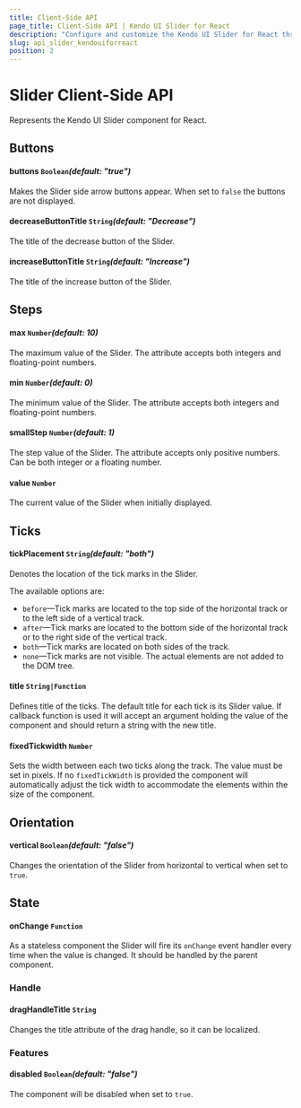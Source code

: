 ```yaml
---
title: Client-Side API
page_title: Client-Side API | Kendo UI Slider for React
description: "Configure and customize the Kendo UI Slider for React through its client-side API reference."
slug: api_slider_kendouiforreact
position: 2
---
```


# Slider Client-Side API

Represents the Kendo UI Slider component for React.

## Buttons

#### buttons `Boolean`*(default: "true")*

Makes the Slider side arrow buttons appear. When set to `false` the buttons are not displayed.

#### decreaseButtonTitle `String`*(default: "Decrease")*

The title of the decrease button of the Slider.

#### increaseButtonTitle `String`*(default: "Increase")*

The title of the increase button of the Slider.

## Steps  

#### max `Number`*(default: 10)*

The maximum value of the Slider. The attribute accepts both integers and floating-point numbers.

#### min `Number`*(default: 0)*

The minimum value of the Slider. The attribute accepts both integers and floating-point numbers.

#### smallStep `Number`*(default: 1)*

The step value of the Slider. The attribute accepts only positive numbers. Can be both integer or a floating number.

#### value `Number`

The current value of the Slider when initially displayed.

## Ticks

#### tickPlacement `String`*(default: "both")*

Denotes the location of the tick marks in the Slider.

The available options are:

* `before`&mdash;Tick marks are located to the top side of the horizontal track or to the left side of a vertical track.
* `after`&mdash;Tick marks are located to the bottom side of the horizontal track or to the right side of the vertical track.
* `both`&mdash;Tick marks are located on both sides of the track.
* `none`&mdash;Tick marks are not visible. The actual elements are not added to the DOM tree.

#### title `String|Function`

Defines title of the ticks. The default title for each tick is its Slider value. If callback function is used it will accept an argument holding the value of the component and should return a string with the new title.

#### fixedTickwidth `Number`

Sets the width between each two ticks along the track. The value must be set in pixels. If no `fixedTickWidth` is provided the component will automatically adjust the tick width to accommodate the elements within the size of the component.

## Orientation

#### vertical `Boolean`*(default: "false")*

Changes the orientation of the Slider from horizontal to vertical when set to `true`.


## State

#### onChange `Function`

As a stateless component the Slider will fire its `onChange` event handler every time when the value is changed. It should be handled by the parent component.

### Handle

#### dragHandleTitle `String`

Changes the title attribute of the drag handle, so it can be localized.

### Features

#### disabled `Boolean`*(default: "false")*

The component will be disabled when set to `true`.
